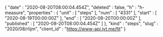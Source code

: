 {
  "date" : "2020-08-20T08:00:04.454Z",
  "deleted" : false,
  "h" : "h-measure",
  "properties" : {
    "unit" : [ "steps" ],
    "num" : [ "4331" ],
    "start" : [ "2020-08-19T00:00:00Z" ],
    "end" : [ "2020-08-20T00:00:00Z" ],
    "published" : [ "2020-08-20T08:00:04.454Z" ]
  },
  "kind" : "steps",
  "slug" : "2020/08/rlijm",
  "client_id" : "https://www-api.jvt.me/fit"
}
